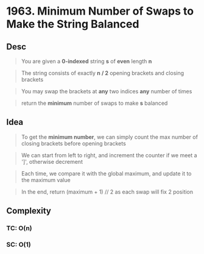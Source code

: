 # 1963. Minimum Number of Swaps to Make the String Balanced

## Desc

> You are given a **0-indexed** string **s** of **even** length **n**

> The string consists of exactly **n / 2** opening brackets and closing brackets

> You may swap the brackets at **any** two indices **any** number of times

> return the **minimum** number of swaps to make **s** balanced

## Idea

> To get the **minimum number**, we can simply count the max number of closing brackets before opening brackets

> We can start from left to right, and increment the counter if we meet a ']', otherwise decrement

> Each time, we compare it with the global maximum, and update it to the maximum value

> In the end, return (maximum + 1) // 2 as each swap will fix 2 position

## Complexity

### TC: O(n)

### SC: O(1)